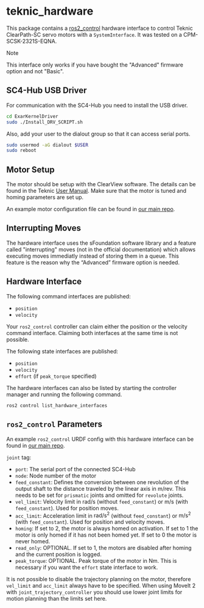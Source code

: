 # teknic_hardware

This package contains a [ros2_control](https://control.ros.org/master/index.html) hardware interface to control Teknic ClearPath-SC servo motors with a `SystemInterface`. It was tested on a CPM-SCSK-2321S-EQNA.

> [!NOTE]
> This interface only works if you have bought the "Advanced" firmware option and not "Basic".

## SC4-Hub USB Driver
For communication with the SC4-Hub you need to install the USB driver.
```bash
cd ExarKernelDriver
sudo ./Install_DRV_SCRIPT.sh
```

Also, add your user to the dialout group so that it can access serial ports.
```bash
sudo usermod -aG dialout $USER
sudo reboot
```

## Motor Setup
The motor should be setup with the ClearView software. The details can be found in the Teknic [User Manual](https://teknic.com/files/downloads/Clearpath-SC%20User%20Manual.pdf). Make sure that the motor is tuned and homing parameters are set up.

An example motor configuration file can be found in [our main repo](https://github.com/OpenFieldAutomation-OFA/ros-weed-control/blob/main/.motor_params/teknic/axis.mtr).

## Interrupting Moves
The hardware interface uses the sFoundation software library and a feature called "interrupting" moves (not in the official documentation) which allows executing moves immediatly instead of storing them in a queue. This feature is the reason why the “Advanced” firmware option is needed.

## Hardware Interface
The following command interfaces are published:
- `position`
- `velocity`

Your `ros2_control` controller can claim either the position or the velocity command interface. Claiming both interfaces at the same time is not possible.

The following state interfaces are published:
- `position`
- `velocity`
- `effort` (if `peak_torque` specified)

The hardware interfaces can also be listed by starting the controller manager and running the following command.
```
ros2 control list_hardware_interfaces
```

## `ros2_control` Parameters
An example `ros2_control` URDF config with this hardware interface can be found in [our main repo](https://github.com/OpenFieldAutomation-OFA/ros-weed-control/blob/main/ofa_moveit_config/ros2_control/ofa_robot.ros2_control.xacro).

`joint` tag:
- `port`: The serial port of the connected SC4-Hub
- `node`: Node number of the motor
- `feed_constant`: Defines the conversion between one revolution of the output shaft to the distance traveled by the linear axis in $\text{m}/\text{rev}$. This needs to be set for `prismatic` joints and omitted for `revolute` joints.
- `vel_limit`: Velocity limit in $\text{rad}/\text{s}$ (without `feed_constant`) or $\text{m}/\text{s}$ (with `feed_constant`). Used for position moves.
- `acc_limit`: Acceleration limit in $\text{rad}/\text{s}^2$ (without `feed_constant`) or $\text{m}/\text{s}^2$ (with `feed_constant`). Used for position and velocity moves.
- `homing`: If set to 2, the motor is always homed on activation. If set to 1 the motor is only homed if it has not been homed yet. If set to 0 the motor is never homed.
- `read_only`: OPTIONAL. If set to 1, the motors are disabled after homing and the current position is logged.
- `peak_torque`: OPTIONAL. Peak torque of the motor in Nm. This is necessary if you want the `effort` state interface to work.

It is not possible to disable the trajectory planning on the motor, therefore `vel_limit` and `acc_limit` always have to be specified. When using MoveIt 2 with `joint_trajectory_controller` you should use lower joint limits for motion planning than the limits set here.